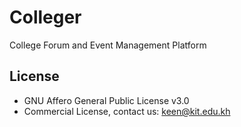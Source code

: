 # Colleger
College Forum and Event Management Platform
## License
* GNU Affero General Public License v3.0
* Commercial License, contact us: keen@kit.edu.kh
